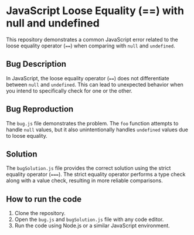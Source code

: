 # JavaScript Loose Equality (==) with null and undefined

This repository demonstrates a common JavaScript error related to the loose equality operator (`==`) when comparing with `null` and `undefined`.

## Bug Description
In JavaScript, the loose equality operator (`==`) does not differentiate between `null` and `undefined`.  This can lead to unexpected behavior when you intend to specifically check for one or the other.

## Bug Reproduction
The `bug.js` file demonstrates the problem. The `foo` function attempts to handle `null` values, but it also unintentionally handles `undefined` values due to loose equality.

## Solution
The `bugSolution.js` file provides the correct solution using the strict equality operator (`===`).  The strict equality operator performs a type check along with a value check, resulting in more reliable comparisons.

## How to run the code
1. Clone the repository.
2. Open the `bug.js` and `bugSolution.js` file with any code editor.
3. Run the code using Node.js or a similar JavaScript environment.